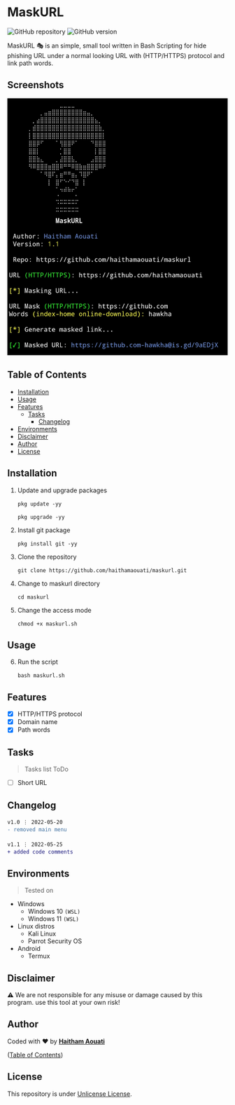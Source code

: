 # MaskURL

![GitHub repository](https://img.shields.io/badge/haithamaouati-maskurl-blue?style=flat-square&logo=github)
![GitHub version](https://img.shields.io/badge/version-1.1-yellow?style=flat-square)

MaskURL 🎭 is an simple, small tool written in Bash Scripting for hide phishing URL under a normal looking URL with (HTTP/HTTPS) protocol and link path words.

## Screenshots

![Screenshot](https://raw.githubusercontent.com/haithamaouati/maskurl/main/screenshot.jpg?raw=true "Optional Title")

## Table of Contents

- [Installation](#installation)
- [Usage](#usage)
- [Features](#features)
    - [Tasks](#tasks)
        - [Changelog](#changelog)
- [Environments](#environments)
- [Disclaimer](#disclaimer)
- [Author](#author)
- [License](#license)
 
## Installation

1. Update and upgrade packages
    ```
    pkg update -yy
    ```
    ```
    pkg upgrade -yy
    ```
    
2. Install git package
    ```
    pkg install git -yy
    ```

3. Clone the repository
    ```
    git clone https://github.com/haithamaouati/maskurl.git
    ```
4. Change to maskurl directory
    ```
    cd maskurl
    ```
    
5. Change the access mode
    ```
    chmod +x maskurl.sh
    ```

## Usage

6. Run the script

    ```
    bash maskurl.sh
    ```

## Features

   - [x] HTTP/HTTPS protocol
   - [x] Domain name
   - [x] Path words

## Tasks

> Tasks list ToDo
   - [ ] Short URL

## Changelog

```diff
v1.0 ⋮ 2022-05-20
- removed main menu

v1.1 ⋮ 2022-05-25
+ added code comments
```

## Environments

> Tested on
* Windows
    * Windows 10 `(WSL)`
    * Windows 11 `(WSL)`
* Linux distros
    * Kali Linux
    * Parrot Security OS
* Android
    * Termux

## Disclaimer

:warning: We are not responsible for any misuse or damage caused by this program. use this tool at your own risk!

## Author

Coded with ❤ by [**Haitham Aouati**](https://t.me/haithamaouati)

([Table of Contents](#table-of-contents))

## License

This repository is under [Unlicense License](https://github.com/haithamaouati/Garou/blob/main/LICENSE).
